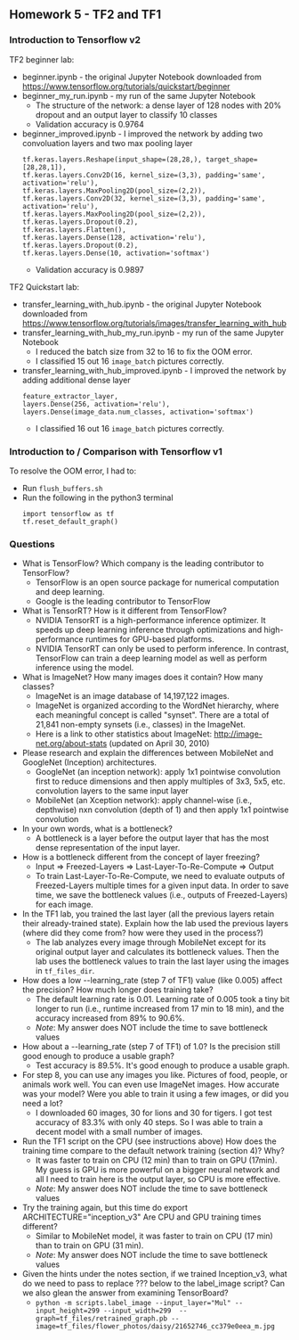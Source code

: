 ## Homework 5 - TF2 and TF1

### Introduction to Tensorflow v2

TF2 beginner lab:
* beginner.ipynb - the original Jupyter Notebook downloaded from https://www.tensorflow.org/tutorials/quickstart/beginner
* beginner_my_run.ipynb - my run of the same Jupyter Notebook
   * The structure of the network: a dense layer of 128 nodes with 20% dropout and an output layer to classify 10 classes
   * Validation accuracy is 0.9764
* beginner_improved.ipynb - I improved the network by adding two convoluation layers and two max pooling layer
   ```
   tf.keras.layers.Reshape(input_shape=(28,28,), target_shape=[28,28,1]),  
   tf.keras.layers.Conv2D(16, kernel_size=(3,3), padding='same', activation='relu'),  
   tf.keras.layers.MaxPooling2D(pool_size=(2,2)),  
   tf.keras.layers.Conv2D(32, kernel_size=(3,3), padding='same', activation='relu'),  
   tf.keras.layers.MaxPooling2D(pool_size=(2,2)),  
   tf.keras.layers.Dropout(0.2),  
   tf.keras.layers.Flatten(),  
   tf.keras.layers.Dense(128, activation='relu'),  
   tf.keras.layers.Dropout(0.2),  
   tf.keras.layers.Dense(10, activation='softmax')
   ```
   * Validation accuracy is 0.9897
   
TF2 Quickstart lab:
* transfer_learning_with_hub.ipynb - the original Jupyter Notebook downloaded from https://www.tensorflow.org/tutorials/images/transfer_learning_with_hub
* transfer_learning_with_hub_my_run.ipynb - my run of the same Jupyter Notebook
   * I reduced the batch size from 32 to 16 to fix the OOM error.
   * I classified 15 out 16 `image_batch` pictures correctly.
* transfer_learning_with_hub_improved.ipynb - I improved the network by adding additional dense layer
   ```
   feature_extractor_layer,
   layers.Dense(256, activation='relu'),
   layers.Dense(image_data.num_classes, activation='softmax')
   ```
   * I classified 16 out 16 `image_batch` pictures correctly.


### Introduction to / Comparison with Tensorflow v1

To resolve the OOM error, I had to:
* Run `flush_buffers.sh`
* Run the following in the python3 terminal
    ```
    import tensorflow as tf
    tf.reset_default_graph()
    ```
    
    
### Questions

* What is TensorFlow? Which company is the leading contributor to TensorFlow?
    * TensorFlow is an open source package for numerical computation and deep learning.
    * Google is the leading contributor to TensorFlow
* What is TensorRT? How is it different from TensorFlow?
    * NVIDIA TensorRT is a high-performance inference optimizer. It speeds up deep learning inference through optimizations and high-performance runtimes for GPU-based platforms. 
    * NVIDIA TensorRT can only be used to perform inference. In contrast, TensorFlow can train a deep learning model as well as perform inference using the model.
* What is ImageNet? How many images does it contain? How many classes?
    * ImageNet is an image database of 14,197,122 images. 
    * ImageNet is organized according to the WordNet hierarchy, where each meaningful concept is called "synset". There are a total of 21,841 non-empty synsets (i.e., classes) in the ImageNet.
    * Here is a link to other statistics about ImageNet: http://image-net.org/about-stats (updated on April 30, 2010)
* Please research and explain the differences between MobileNet and GoogleNet (Inception) architectures.
    * GoogleNet (an inception network): apply 1x1 pointwise convolution first to reduce dimensions and then apply multiples of 3x3, 5x5, etc. convolution layers to the same input layer
    * MobileNet (an Xception network): apply channel-wise (i.e., depthwise) nxn convolution (depth of 1) and then apply 1x1 pointwise convolution
* In your own words, what is a bottleneck?
    * A bottleneck is a layer before the output layer that has the most dense representation of the input layer.
* How is a bottleneck different from the concept of layer freezing?
    * Input => Freezed-Layers => Last-Layer-To-Re-Compute => Output
    * To train Last-Layer-To-Re-Compute, we need to evaluate outputs of Freezed-Layers multiple times for a given input data. In order to save time, we save the bottleneck values (i.e., outputs of Freezed-Layers) for each image.
* In the TF1 lab, you trained the last layer (all the previous layers retain their already-trained state). Explain how the lab used the previous layers (where did they come from? how were they used in the process?)
    * The lab analyzes every image through MobileNet except for its original output layer and calculates its bottleneck values. Then the lab uses the bottleneck values to train the last layer using the images in `tf_files_dir`. 
* How does a low --learning_rate (step 7 of TF1) value (like 0.005) affect the precision? How much longer does training take?
    * The default learning rate is 0.01. Learning rate of 0.005 took a tiny bit longer to run (i.e., runtime increased from 17 min to 18 min), and the accuracy increased from 89% to 90.6%. 
    * _Note_: My answer does NOT include the time to save bottleneck values
* How about a --learning_rate (step 7 of TF1) of 1.0? Is the precision still good enough to produce a usable graph?
    * Test accuracy is 89.5%. It's good enough to produce a usable graph.
* For step 8, you can use any images you like. Pictures of food, people, or animals work well. You can even use ImageNet images. How accurate was your model? Were you able to train it using a few images, or did you need a lot?
    * I downloaded 60 images, 30 for lions and 30 for tigers. I got test accuracy of 83.3% with only 40 steps. So I was able to train a decent model with a small number of images.
* Run the TF1 script on the CPU (see instructions above) How does the training time compare to the default network training (section 4)? Why?
    * It was faster to train on CPU (12 min) than to train on GPU (17min). My guess is GPU is more powerful on a bigger neural network and all I need to train here is the output layer, so CPU is more effective.
    * _Note_: My answer does NOT include the time to save bottleneck values
* Try the training again, but this time do export ARCHITECTURE="inception_v3" Are CPU and GPU training times different?
    * Similar to MobileNet model, it was faster to train on CPU (17 min) than to train on GPU (31 min).
    * _Note_: My answer does NOT include the time to save bottleneck values
* Given the hints under the notes section, if we trained Inception_v3, what do we need to pass to replace ??? below to the label_image script? Can we also glean the answer from examining TensorBoard?
    * ```python -m scripts.label_image --input_layer="Mul" --input_height=299 --input_width=299  --graph=tf_files/retrained_graph.pb --image=tf_files/flower_photos/daisy/21652746_cc379e0eea_m.jpg```

